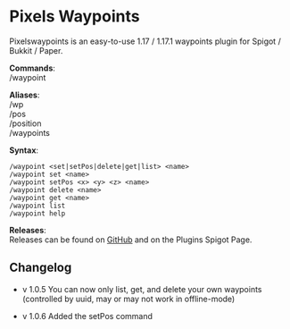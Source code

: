 # Pixels Waypoints

Pixelswaypoints is an easy-to-use 1.17 / 1.17.1 waypoints plugin for
Spigot / Bukkit / Paper.

**Commands**:<br>
/waypoint

**Aliases**:<br>
/wp<br>
/pos<br>
/position<br>
/waypoints<br>

**Syntax**:
```
/waypoint <set|setPos|delete|get|list> <name>
/waypoint set <name>
/waypoint setPos <x> <y> <z> <name>
/waypoint delete <name>
/waypoint get <name>
/waypoint list
/waypoint help 
```

**Releases**:<br>
Releases can be found on [GitHub](https://github.com/PixelAgent007/pixelswaypoints-spigot) and on the Plugins Spigot Page.

## Changelog 

- v 1.0.5
You can now only list, get, and delete your own waypoints (controlled by uuid, may or may not work in offline-mode)

- v 1.0.6
Added the setPos command